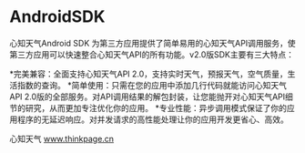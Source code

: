 AndroidSDK
==========

心知天气Android SDK 为第三方应用提供了简单易用的心知天气API调用服务，使第三方应用可以快速整合心知天气API的所有功能。v2.0版SDK主要有三大特点：

*完美兼容：全面支持心知天气API 2.0，支持实时天气，预报天气，空气质量，生活指数的查询。 *简单使用：只需在您的应用中添加几行代码就能访问心知天气API 2.0版的全部服务。对API调用结果的解包封装，让您能抛开对心知天气API细节的研究，从而更加专注优化你的应用。 *专业性能：异步调用模式保证了你的应用程序的无延迟响应。对并发请求的高性能处理让你的应用开发更省心、高效。

心知天气 
www.thinkpage.cn
